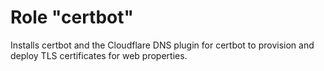 # Role "certbot"

Installs certbot and the Cloudflare DNS plugin for certbot to provision and deploy TLS certificates for web properties.
